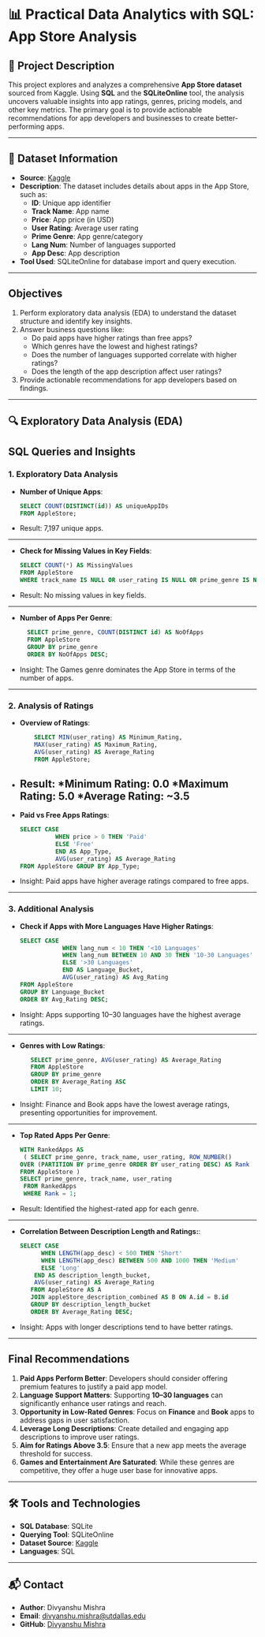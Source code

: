 # 📊 Practical Data Analytics with SQL: App Store Analysis

## 📑 Project Description
This project explores and analyzes a comprehensive **App Store dataset** sourced from Kaggle. Using **SQL** and the **SQLiteOnline** tool, the analysis uncovers valuable insights into app ratings, genres, pricing models, and other key metrics. The primary goal is to provide actionable recommendations for app developers and businesses to create better-performing apps.

---

## 📂 Dataset Information
- **Source**: [Kaggle](https://www.kaggle.com)
- **Description**: The dataset includes details about apps in the App Store, such as:
  - **ID**: Unique app identifier
  - **Track Name**: App name
  - **Price**: App price (in USD)
  - **User Rating**: Average user rating
  - **Prime Genre**: App genre/category
  - **Lang Num**: Number of languages supported
  - **App Desc**: App description
- **Tool Used**: SQLiteOnline for database import and query execution.

---

## Objectives

1. Perform exploratory data analysis (EDA) to understand the dataset structure and identify key insights.
2. Answer business questions like:
   - Do paid apps have higher ratings than free apps?
   - Which genres have the lowest and highest ratings?
   - Does the number of languages supported correlate with higher ratings?
   - Does the length of the app description affect user ratings?
3. Provide actionable recommendations for app developers based on findings.

---

## 🔍 Exploratory Data Analysis (EDA)

## SQL Queries and Insights

### 1. **Exploratory Data Analysis**

- **Number of Unique Apps**:
  ```sql
  SELECT COUNT(DISTINCT(id)) AS uniqueAppIDs
  FROM AppleStore;
- Result: 7,197 unique apps.
---

- **Check for Missing Values in Key Fields**:
  ```sql
  SELECT COUNT(*) AS MissingValues 
  FROM AppleStore 
  WHERE track_name IS NULL OR user_rating IS NULL OR prime_genre IS NULL;
- Result: No missing values in key fields.
---

- **Number of Apps Per Genre**:
  ```sql
    SELECT prime_genre, COUNT(DISTINCT id) AS NoOfApps
    FROM AppleStore
    GROUP BY prime_genre
    ORDER BY NoOfApps DESC;
- Insight: The Games genre dominates the App Store in terms of the number of apps.
---

### 2. **Analysis of Ratings**

- **Overview of Ratings**:
  ```sql
      SELECT MIN(user_rating) AS Minimum_Rating,
      MAX(user_rating) AS Maximum_Rating,
      AVG(user_rating) AS Average_Rating
      FROM AppleStore;
- Result: 
      *Minimum Rating: 0.0
      *Maximum Rating: 5.0
      *Average Rating: ~3.5
  ---

- **Paid vs Free Apps Ratings**:
   ```sql
   SELECT CASE
             WHEN price > 0 THEN 'Paid'
             ELSE 'Free'
             END AS App_Type,
             AVG(user_rating) AS Average_Rating
   FROM AppleStore GROUP BY App_Type;
- Insight: Paid apps have higher average ratings compared to free apps.

---

### 3. **Additional Analysis**

- **Check if Apps with More Languages Have Higher Ratings**:
  ```sql
  SELECT CASE
              WHEN lang_num < 10 THEN '<10 Languages'
              WHEN lang_num BETWEEN 10 AND 30 THEN '10-30 Languages'
              ELSE '>30 Languages'
              END AS Language_Bucket,
              AVG(user_rating) AS Avg_Rating
  FROM AppleStore
  GROUP BY Language_Bucket
  ORDER BY Avg_Rating DESC;
- Insight: Apps supporting 10–30 languages have the highest average ratings.
---
- **Genres with Low Ratings**:
   ```sql
      SELECT prime_genre, AVG(user_rating) AS Average_Rating
      FROM AppleStore
      GROUP BY prime_genre
      ORDER BY Average_Rating ASC
      LIMIT 10;
- Insight: Finance and Book apps have the lowest average ratings, presenting opportunities for improvement.
---
- **Top Rated Apps Per Genre**:
   ```sql
   WITH RankedApps AS
    ( SELECT prime_genre, track_name, user_rating, ROW_NUMBER()
   OVER (PARTITION BY prime_genre ORDER BY user_rating DESC) AS Rank
   FROM AppleStore )
   SELECT prime_genre, track_name, user_rating
    FROM RankedApps
    WHERE Rank = 1;
 - Result: Identified the highest-rated app for each genre.
---
- **Correlation Between Description Length and Ratings:**:
   ```sql
  SELECT CASE
         WHEN LENGTH(app_desc) < 500 THEN 'Short'
         WHEN LENGTH(app_desc) BETWEEN 500 AND 1000 THEN 'Medium'
         ELSE 'Long'
       END AS description_length_bucket, 
       AVG(user_rating) AS Average_Rating
      FROM AppleStore AS A
      JOIN appleStore_description_combined AS B ON A.id = B.id
      GROUP BY description_length_bucket
      ORDER BY Average_Rating DESC;
 - Insight: Apps with longer descriptions tend to have better ratings.

---

## Final Recommendations
1. **Paid Apps Perform Better**: Developers should consider offering premium features to justify a paid app model.
2. **Language Support Matters**: Supporting **10–30 languages** can significantly enhance user ratings and reach.
3. **Opportunity in Low-Rated Genres**: Focus on **Finance** and **Book** apps to address gaps in user satisfaction.
4. **Leverage Long Descriptions**: Create detailed and engaging app descriptions to improve user ratings.
5. **Aim for Ratings Above 3.5**: Ensure that a new app meets the average threshold for success.
6. **Games and Entertainment Are Saturated**: While these genres are competitive, they offer a huge user base for innovative apps.

---

## 🛠 Tools and Technologies
- **SQL Database**: SQLite
- **Querying Tool**: SQLiteOnline
- **Dataset Source**: [Kaggle](https://www.kaggle.com)
- **Languages**: SQL

---

## 📬 Contact
- **Author**: Divyanshu Mishra  
- **Email**: [divyanshu.mishra@utdallas.edu](mailto:divyanshu.mishra@utdallas.edu)  
- **GitHub**: [Divyanshu Mishra](https://github.com/DivyanshuMishra97)
